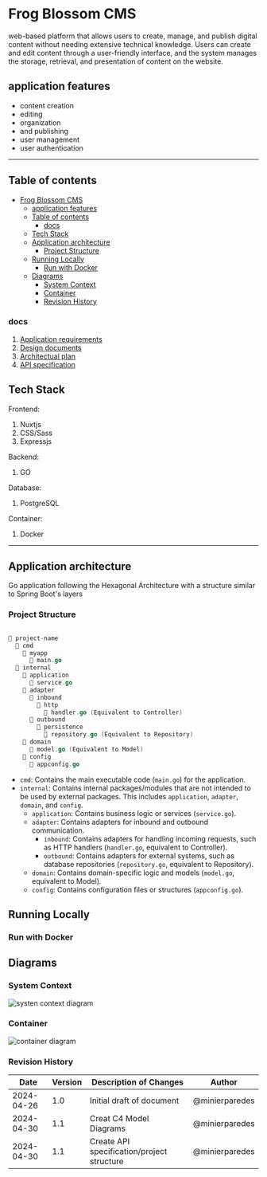 # Frog Blossom CMS

web-based platform that allows users to create, manage, and publish digital content without needing extensive technical knowledge.
Users can create and edit content through a user-friendly interface, and the system manages the storage, retrieval, and presentation of content on the website.

## application features

- content creation
- editing
- organization
- and publishing
- user management
- user authentication

---

## Table of contents

- [Frog Blossom CMS](#frog-blossom-cms)
  - [application features](#application-features)
  - [Table of contents](#table-of-contents)
    - [docs](#docs)
  - [Tech Stack](#tech-stack)
  - [Application architecture](#application-architecture)
    - [Project Structure](#project-structure)
  - [Running Locally](#running-locally)
    - [Run with Docker](#run-with-docker)
  - [Diagrams](#diagrams)
    - [System Context](#system-context)
    - [Container](#container)
    - [Revision History](#revision-history)

### docs

1. [Application requirements](/frog-blossom-cms/application-requirements.md)
2. [Design documents](/design-docs/)
3. [Architectual plan](/design-docs/)
4. [API specification](/design-docs/api-specification.md)

## Tech Stack

Frontend:

1. Nuxtjs
2. CSS/Sass
3. Expressjs

Backend:

1. GO

Database:

1. PostgreSQL

Container:

1. Docker

---

## Application architecture

Go application following the Hexagonal Architecture with a structure similar to Spring Boot's layers

### Project Structure

```go

📁 project-name
  📁 cmd
    📁 myapp
      📄 main.go
  📁 internal
    📁 application
      📄 service.go
    📁 adapter
      📁 inbound
        📁 http
          📄 handler.go (Equivalent to Controller)
      📁 outbound
        📁 persistence
          📄 repository.go (Equivalent to Repository)
    📁 domain
      📄 model.go (Equivalent to Model)
    📁 config
      📄 appconfig.go
```

- `cmd`: Contains the main executable code (`main.go`) for the application.
- `internal`: Contains internal packages/modules that are not intended to be used by external packages. This includes `application`, `adapter`, `domain`, and `config`.
  - `application`: Contains business logic or services (`service.go`).
  - `adapter`: Contains adapters for inbound and outbound communication.
    - `inbound`: Contains adapters for handling incoming requests, such as HTTP handlers (`handler.go`, equivalent to Controller).
    - `outbound`: Contains adapters for external systems, such as database repositories (`repository.go`, equivalent to Repository).
  - `domain`: Contains domain-specific logic and models (`model.go`, equivalent to Model).
  - `config`: Contains configuration files or structures (`appconfig.go`).

## Running Locally

### Run with Docker

## Diagrams

### System Context

![systen context diagram](/design-docs/sys-context-diagram.png)

### Container

![container diagram](/design-docs/containers-diagram.png)

### Revision History

| Date       | Version | Description of Changes              | Author |
|------------|---------|------------------------------------|--------|
| 2024-04-26 | 1.0     | Initial draft of document          | @minierparedes    |
| 2024-04-30 | 1.1     | Creat C4 Model Diagrams            | @minierparedes    |
| 2024-04-30 | 1.1     | Create API specification/project structure  | @minierparedes    |
